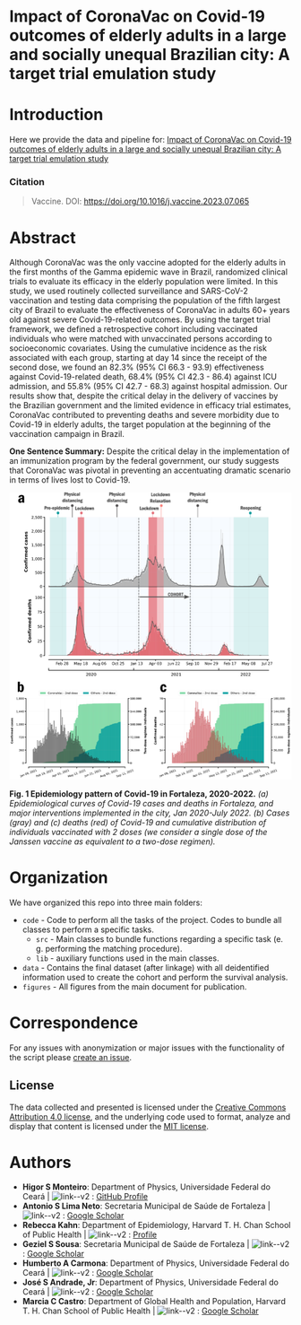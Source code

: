 # Impact of CoronaVac on Covid-19 outcomes of elderly adults in a large and socially unequal Brazilian city: A target trial emulation study
 
 
# Introduction
Here we provide the data and pipeline for: [Impact of CoronaVac on Covid-19 outcomes of elderly adults in a large and socially unequal Brazilian city: A target trial emulation study](to-be-released)

### Citation

> Vaccine. DOI: https://doi.org/10.1016/j.vaccine.2023.07.065


# Abstract

Although CoronaVac was the only vaccine adopted for the elderly adults in the first months of the Gamma epidemic wave in Brazil, randomized clinical trials to evaluate its efficacy in the elderly population were limited. In this study, we used routinely collected surveillance and SARS-CoV-2 vaccination and testing data comprising the population of the fifth largest city of Brazil to evaluate the effectiveness of CoronaVac in adults 60+ years old against severe Covid-19-related outcomes. By using the target trial framework, we defined a retrospective cohort including vaccinated individuals who were matched with unvaccinated persons according to socioeconomic covariates. Using the cumulative incidence as the risk associated with each group, starting at day 14 since the receipt of the second dose, we found an 82.3% (95% CI 66.3 - 93.9) effectiveness against Covid-19-related death, 68.4% (95% CI 42.3 - 86.4) against ICU admission, and 55.8% (95% CI 42.7 - 68.3) against hospital admission. Our results show that, despite the critical delay in the delivery of vaccines by the Brazilian government and the limited evidence in efficacy trial estimates, CoronaVac contributed to preventing deaths and severe morbidity due to Covid-19 in elderly adults, the target population at the beginning of the vaccination campaign in Brazil.


__One Sentence Summary:__ Despite the critical delay in the implementation of an immunization program by the federal government, our study suggests that CoronaVac was pivotal in preventing an accentuating dramatic scenario in terms of lives lost to Covid-19.


![FIG_1_JOIN_V6.png](figures/FIG_1_JOIN_V6.png)

__Fig. 1 Epidemiology pattern of Covid-19 in Fortaleza, 2020-2022.__
*(a) Epidemiological curves of Covid-19 cases and deaths in Fortaleza, and major interventions implemented in the city, Jan 2020-July 2022. (b) Cases (gray) and (c) deaths (red) of Covid-19 and cumulative distribution of individuals vaccinated with 2 doses (we consider a single dose of the Janssen vaccine as equivalent to a two-dose regimen).* 



# Organization
We have organized this repo into three main folders:
- `code` - Code to perform all the tasks of the project. Codes to bundle all classes to perform a specific tasks.
    - `src` - Main classes to bundle functions regarding a specific task (e. g. performing the matching procedure).
    - `lib` - auxiliary functions used in the main classes.  
- `data` - Contains the final dataset (after linkage) with all deidentified information used to create the cohort and perform the survival analysis.
- `figures` - All figures from the main document for publication. 


# Correspondence
For any issues with anonymization or major issues with the functionality of the script please [create an issue](https://github.com/higorsmonteiro/coronavac-ve-brazil/issues).


## License
The data collected and presented is licensed under the [Creative Commons Attribution 4.0 license](https://creativecommons.org/licenses/by/4.0/), and the underlying code used to format, analyze and display that content is licensed under the [MIT license](http://opensource.org/licenses/mit-license.php). 


# Authors
- __Higor S Monteiro__: Department of Physics, Universidade Federal do Ceará | ![link--v2](https://user-images.githubusercontent.com/43140693/111211993-742aeb80-85a5-11eb-85b8-a1e2c5102d99.png) : [GitHub Profile](https://github.com/higorsmonteiro)
- __Antonio S Lima Neto__: Secretaria Municipal de Saúde de Fortaleza | ![link--v2](https://user-images.githubusercontent.com/43140693/111211993-742aeb80-85a5-11eb-85b8-a1e2c5102d99.png) : [Google Scholar](https://scholar.google.com.br/citations?user=ZTQLXYkAAAAJ&hl=pt-BR&oi=ao)
- __Rebecca Kahn__: Department of Epidemiology, Harvard T. H. Chan School of Public Health | ![link--v2](https://user-images.githubusercontent.com/43140693/111211993-742aeb80-85a5-11eb-85b8-a1e2c5102d99.png) : [Profile](https://ccdd.hsph.harvard.edu/people/rebecca-kahn/)
- __Geziel S Sousa__: Secretaria Municipal de Saúde de Fortaleza | ![link--v2](https://user-images.githubusercontent.com/43140693/111211993-742aeb80-85a5-11eb-85b8-a1e2c5102d99.png) : [Google Scholar](https://scholar.google.com.br/citations?user=87Rj4lEAAAAJ&hl=pt-BR)
- __Humberto A Carmona__: Department of Physics, Universidade Federal do Ceará | ![link--v2](https://user-images.githubusercontent.com/43140693/111211993-742aeb80-85a5-11eb-85b8-a1e2c5102d99.png) : [Google Scholar](https://scholar.google.ch/citations?user=58P-HNoAAAAJ&hl=en)
- __José S Andrade, Jr__: Department of Physics, Universidade Federal do Ceará | ![link--v2](https://user-images.githubusercontent.com/43140693/111211993-742aeb80-85a5-11eb-85b8-a1e2c5102d99.png) : [Google Scholar](https://scholar.google.ch/citations?user=EwWccccAAAAJ&hl=en)
- __Marcia C Castro__: Department of Global Health and Population, Harvard T. H. Chan School of Public Health | ![link--v2](https://user-images.githubusercontent.com/43140693/111211993-742aeb80-85a5-11eb-85b8-a1e2c5102d99.png) : [Google Scholar](https://scholar.google.com/citations?user=eq9m-DcAAAAJ&hl=pt-BR)
